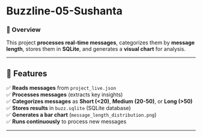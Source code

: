 # **Buzzline-05-Sushanta**

### **📌 Overview**
This project **processes real-time messages**, categorizes them by **message length**, stores them in **SQLite**, and generates a **visual chart** for analysis.

---

## **🚀 Features**
✅ **Reads messages** from `project_live.json`  
✅ **Processes messages** (extracts key insights)  
✅ **Categorizes messages** as **Short (<20)**, **Medium (20-50)**, or **Long (>50)**  
✅ **Stores results** in `buzz.sqlite` (SQLite database)  
✅ **Generates a bar chart** (`message_length_distribution.png`)  
✅ **Runs continuously** to process new messages  

---



